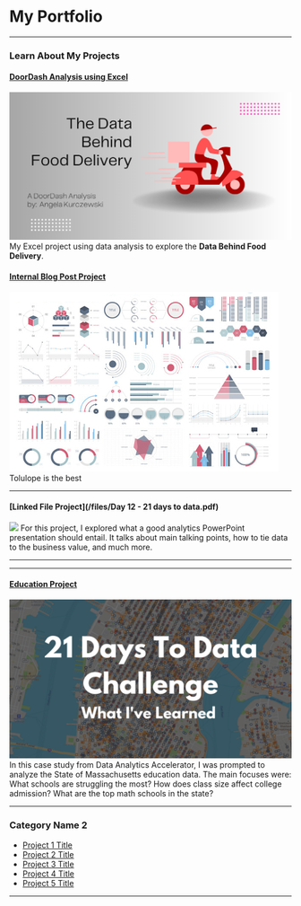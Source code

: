 # My Portfolio

---

### Learn About My Projects

#### [DoorDash Analysis using Excel](https://www.linkedin.com/pulse/door-dash-analysis-angela-kurczewski/)
[<img src="images/A DoorDash Analysis by Angela Kurczewski-2.png"/>](https://www.linkedin.com/pulse/door-dash-analysis-angela-kurczewski/)
My Excel project using data analysis to explore the **Data Behind Food Delivery**. 

#### [Internal Blog Post Project](/bank)
<img src="images/dummy_thumbnail.jpg?raw=true"/>
Tolulope is the best

---
#### [Linked File Project](/files/Day 12 - 21 days to data.pdf)
<img src="images/Massachusetts Education Project"/>
For this project, I explored what a good analytics PowerPoint presentation should entail. It talks about main talking points, how to tie data to the business value, and much more. 

---


---
#### [Education Project](https://www.linkedin.com/pulse/massachusetts-education-analysis-samantha-paul/)
[<img src="images/21 Days To Data Challenge What I've Learned Cover.png?raw=true"/>](https://www.linkedin.com/pulse/what-i-learned-21-days-data-avery-smith)
In this case study from Data Analytics Accelerator, I was prompted to analyze the State of Massachusetts education data. The main focuses were:
What schools are struggling the most?
How does class size affect college admission?
What are the top math schools in the state? 

---

### Category Name 2

- [Project 1 Title](http://example.com/)
- [Project 2 Title](http://example.com/)
- [Project 3 Title](http://example.com/)
- [Project 4 Title](http://example.com/)
- [Project 5 Title](http://example.com/)

---




